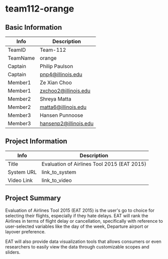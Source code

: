 # team112-orange

## Basic Information

|   Info      |        Description     |
| ----------- | ---------------------- |
| TeamID      |        Team-112        |
| TeamName    |         orange         |
| Captain     |       Philip Paulson   |
| Captain     |     pnp4@illinois.edu  |
| Member1     |        Ze Xian Choo       |
| Member1     |   zxchoo2@illinois.edu  |
| Member2     |    Shreya Matta   |
| Member2     |  matta6@illinois.edu |
| Member3     |             Hansen Punnoose           |
| Member3     |           hansenp2@illinois.edu             |

## Project Information

|   Info      |        Description     |
| ----------- | ---------------------- |
|  Title      |       Evaluation of Airlines Tool 2015 (EAT 2015)     |
| System URL  |      link_to_system    |
| Video Link  |      link_to_video     |

## Project Summary

Evaluation of Airlines Tool 2015 (EAT 2015) is the user's go to choice for selecting their flights, especially if they hate delays. EAT will rank the Airlines in terms of flight delay or cancellation, specifically with reference to user-selected variables like the day of the week, Departure airport or layover preference. 

EAT will also provide data visualization tools that allows consumers or even researchers to easily view the data through customizable scopes and sliders.
